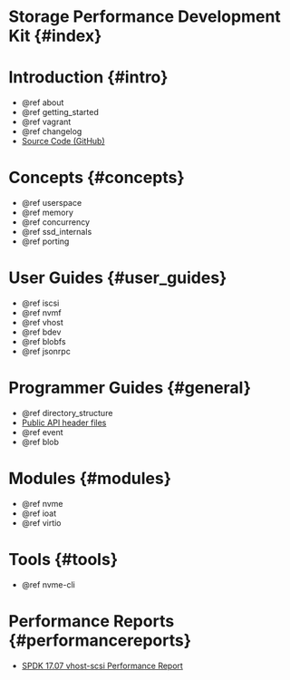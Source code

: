 # Storage Performance Development Kit {#index}

# Introduction {#intro}

- @ref about
- @ref getting_started
- @ref vagrant
- @ref changelog
- [Source Code (GitHub)](https://github.com/spdk/spdk/)

# Concepts {#concepts}

- @ref userspace
- @ref memory
- @ref concurrency
- @ref ssd_internals
- @ref porting

# User Guides {#user_guides}

- @ref iscsi
- @ref nvmf
- @ref vhost
- @ref bdev
- @ref blobfs
- @ref jsonrpc

# Programmer Guides {#general}

- @ref directory_structure
- [Public API header files](files.html)
- @ref event
- @ref blob

# Modules {#modules}

- @ref nvme
- @ref ioat
- @ref virtio

# Tools {#tools}

- @ref nvme-cli

# Performance Reports {#performancereports}

- [SPDK 17.07 vhost-scsi Performance Report](https://ci.spdk.io/download/performance-reports/SPDK17_07_vhost_scsi_performance_report.pdf)
